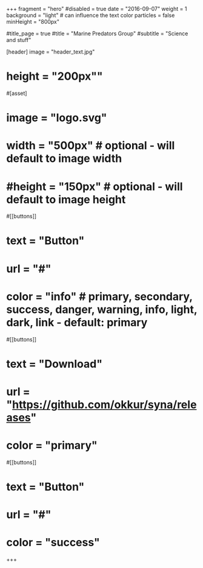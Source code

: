 +++
fragment = "hero"
#disabled = true
date = "2016-09-07"
weight = 1
background = "light" # can influence the text color
particles = false
minHeight = "800px"

#title_page = true
#title = "Marine Predators Group"
#subtitle = "Science and stuff"

[header]
  image = "header_text.jpg"
#  height = "200px""

#[asset]
#  image = "logo.svg"
#  width = "500px" # optional - will default to image width
#  #height = "150px" # optional - will default to image height

#[[buttons]]
#  text = "Button"
#  url = "#"
#  color = "info" # primary, secondary, success, danger, warning, info, light, dark, link - default: primary

#[[buttons]]
#  text = "Download"
#  url = "https://github.com/okkur/syna/releases"
#  color = "primary"

#[[buttons]]
#  text = "Button"
#  url = "#"
#  color = "success"
+++

